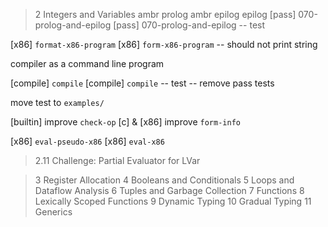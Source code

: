 > 2 Integers and Variables
ambr prolog
ambr epilog epilog
[pass] 070-prolog-and-epilog
[pass] 070-prolog-and-epilog -- test

[x86] `format-x86-program`
[x86] `form-x86-program` -- should not print string

compiler as a command line program

[compile] `compile`
[compile] `compile` -- test -- remove pass tests

move test to `examples/`

[builtin] improve `check-op`
[c] & [x86] improve `form-info`

[x86] `eval-pseudo-x86`
[x86] `eval-x86`

> 2.11 Challenge: Partial Evaluator for LVar

> 3 Register Allocation
> 4 Booleans and Conditionals
> 5 Loops and Dataflow Analysis
> 6 Tuples and Garbage Collection
> 7 Functions
> 8 Lexically Scoped Functions
> 9 Dynamic Typing
> 10 Gradual Typing
> 11 Generics
